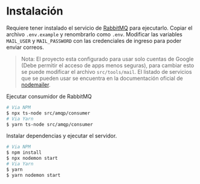 # Instalación
 Requiere tener instalado el servicio de [RabbitMQ](https://www.rabbitmq.com/download.html) para ejecutarlo.
Copiar el archivo `.env.example` y renombrarlo como `.env`.
Modificar las variables `MAIL_USER` y `MAIL_PASSWORD` con las credenciales de ingreso para poder enviar correos.
> Nota: El proyecto esta configurado para usar solo cuentas de Google (Debe permitir el acceso de apps menos seguras), para cambiar esto se puede modificar el archivo `src/tools/mail`. El listado de servicios que se pueden usar se encuentra en la documentación oficial de [nodemailer](https://nodemailer.com/smtp/well-known/).

Ejecutar consumidor de RabbitMQ
```sh
# Via NPM
$ npx ts-node src/amqp/consumer
# Via Yarn
$ yarn ts-node src/amqp/consumer
```
Instalar dependencias y ejecutar el servidor.
```sh
# Via NPM
$ npm install
$ npx nodemon start
# Via Yarn
$ yarn
$ yarn nodemon start
```